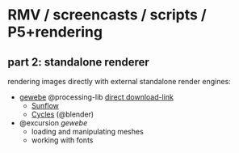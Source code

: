 # RMV / screencasts / scripts / P5+rendering

## part 2: standalone renderer

rendering images directly with external standalone render engines:

- [gewebe](https://github.com/dennisppaul/gewebe) @processing-lib [direct download-link](https://github.com/dennisppaul/gewebe/raw/master/gewebe.zip)
    - [Sunflow](http://sunflow.sourceforge.net/)
    - [Cycles](https://www.cycles-renderer.org/) (@blender)
- @excursion *gewebe*
    - loading and manipulating meshes
    - working with fonts

